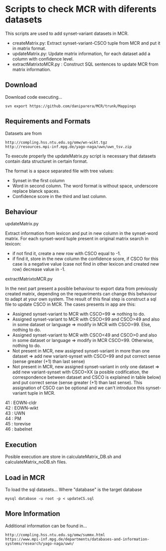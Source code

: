 Scripts to check MCR with diferents datasets
=======

This scripts are used to add synset-variant datasets in MCR.

* createMatrix.py: Extract synset-variant-CSCO tuple from MCR and put it in matrix format.
* updateMatrix.py: Update matrix information, for each dataset add a column with confidence level.
* extractMatrixtoMCR.py : Construct SQL sentences to update MCR from matrix information.

Download
-------

Download code executing...
```
svn export https://github.com/daniparera/MCR/trunk/Mappings
```

Requirements and Formats
-------

Datasets are from
```
http://compling.hss.ntu.edu.sg/omw/wn-wikt.tgz
http://resources.mpi-inf.mpg.de/yago-naga/uwn/uwn_tsv.zip

```

To execute properly the updateMatrix.py script is necessary that datasets contain data structuret in certain format.

The format is a space separated file with tree values: 
* Synset in the first column
* Word in second column. The word format is without space, underscore replace blanck spaces.
* Confidence score in the third and last column. 

Behaviour
-------

updateMatrix.py <br />

Extract information from lexicon and put in new column in the synset-word matrix. For each synset-word tuple present in original matrix search in lexicon: 

* if not find it, create a new row with CSCO equal to -1. 
* if find it, store in the new column the confidence score, if CSCO for this case is a negative value (case not find in other lexicon and created new row) decrease value in -1. 

extractMatrixtoMCR.py <br />

In the next part present a posible behaviour to export data from previously created matrix, depending on the requeriments can change this behaviour to adapt at your own system. The result of this final step is construct a sql file to update CSCO in MCR. The cases presents in app are this:

* Assigned synset-variant to MCR with CSCO=99 => nothing to do.
* Assigned synset-variant to MCR with CSCO<99 and CSCO>49 and also in some dataset or language => modify in MCR with CSCO=99. Else, nothing to do.
* Assigned synset-variant to MCR with CSCO<49 and CSCO>0 and also in some dataset or language => modify in MCR CSCO=99. Otherwise, nothing to do.
* Not present in MCR, new assigned synset-variant in more than one dataset => add new variant-synset with CSCO=99 and put correct sense (sense greater (+1) than last sense)
* Not present in MCR, new assigned synset-variant in only one dataset => add new variant-synset with CSCO=XX (a posible codification, the correspondence between dataset and CSCO is explained in table below) and put correct sense (sense greater (+1) than last sense). This assignation of CSCO can be optional and we can't introduce this synset-variant tuple in MCR.

41 : EOWN-cldr<br />
42 : EOWN-wikt<br />
43 : UWN<br />
44 : PM<br />
45 : torevise<br />
46 : babelnet


Execution
-------

Posible execution are store in calculateMatrix_DB.sh and calculateMatrix_noDB.sh files.

Load in MCR
-------

To load the sql datasets... Where "database" is the target database
```
mysql database -u root -p < updateCS.sql
```

More Information
-------

Additional information can be found in...

```
http://compling.hss.ntu.edu.sg/omw/summx.html
https://www.mpi-inf.mpg.de/departments/databases-and-information-systems/research/yago-naga/uwn/
```
